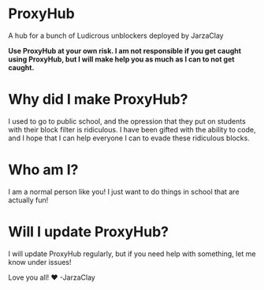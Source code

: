 # ProxyHub
A hub for a bunch of Ludicrous unblockers deployed by JarzaClay

<b><strong>
Use ProxyHub at your own risk. I am not responsible if you get caught using ProxyHub, but I will make help you as much as I can to not get caught.
</b></strong>

# Why did I make ProxyHub?
I used to go to public school, and the opression that they put on students with their block filter is ridiculous. I have been gifted with the ability to code, and I hope that I can help everyone I can to evade these ridiculous blocks.

# Who am I?
I am a normal person like you! I just want to do things in school that are actually fun!

# Will I update ProxyHub?
I will update ProxyHub regularly, but if you need help with something, let me know under issues!

Love you all! ♥ -JarzaClay
